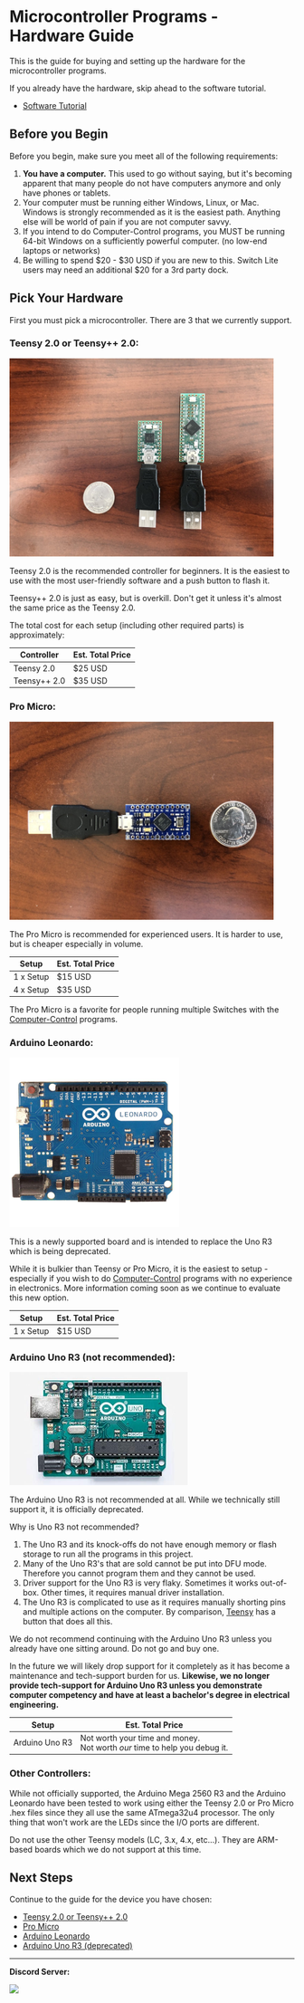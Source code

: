 # Microcontroller Programs - Hardware Guide

This is the guide for buying and setting up the hardware for the microcontroller programs.

If you already have the hardware, skip ahead to the software tutorial.
- [Software Tutorial](/Wiki/Software/README.md)


## Before you Begin

Before you begin, make sure you meet all of the following requirements:
1. **You have a computer.** This used to go without saying, but it's becoming apparent that many people do not have computers anymore and only have phones or tablets.
2. Your computer must be running either Windows, Linux, or Mac. Windows is strongly recommended as it is the easiest path. Anything else will be world of pain if you are not computer savvy.
3. If you intend to do Computer-Control programs, you MUST be running 64-bit Windows on a sufficiently powerful computer. (no low-end laptops or networks)
4. Be willing to spend $20 - $30 USD if you are new to this. Switch Lite users may need an additional $20 for a 3rd party dock.


## Pick Your Hardware

First you must pick a microcontroller. There are 3 that we currently support.


### Teensy 2.0 or Teensy++ 2.0:

<img src="images/teensy-basic.jpg" height="350">

Teensy 2.0 is the recommended controller for beginners. It is the easiest to use with the most user-friendly software and a push button to flash it.

Teensy++ 2.0 is just as easy, but is overkill. Don't get it unless it's almost the same price as the Teensy 2.0.

The total cost for each setup (including other required parts) is approximately:

| **Controller** | **Est. Total Price** |
| --- | --- |
| Teensy 2.0 | $25 USD |
| Teensy++ 2.0 | $35 USD |


### Pro Micro:

<img src="images/pro-micro-basic.jpg" height="350">

The Pro Micro is recommended for experienced users. It is harder to use, but is cheaper especially in volume.

| **Setup** | **Est. Total Price** |
| --- | --- |
| 1 x Setup | $15 USD |
| 4 x Setup | $35 USD |

The Pro Micro is a favorite for people running multiple Switches with the [Computer-Control](https://github.com/PokemonAutomation/ComputerControl) programs.


### Arduino Leonardo:

<img src="images/leonardo.jpg" height="300">

This is a newly supported board and is intended to replace the Uno R3 which is being deprecated.

While it is bulkier than Teensy or Pro Micro, it is the easiest to setup - especially if you wish to do [Computer-Control](https://github.com/PokemonAutomation/ComputerControl) programs with no experience in electronics. More information coming soon as we continue to evaluate this new option.

| **Setup** | **Est. Total Price** |
| --- | --- |
| 1 x Setup | $15 USD |


### Arduino Uno R3 (not recommended):

<img src="images/uno-r3.jpg" height="200">

The Arduino Uno R3 is not recommended at all. While we technically still support it, it is officially deprecated.

Why is Uno R3 not recommended?

1. The Uno R3 and its knock-offs do not have enough memory or flash storage to run all the programs in this project.
2. Many of the Uno R3's that are sold cannot be put into DFU mode. Therefore you cannot program them and they cannot be used.
3. Driver support for the Uno R3 is very flaky. Sometimes it works out-of-box. Other times, it requires manual driver installation.
4. The Uno R3 is complicated to use as it requires manually shorting pins and multiple actions on the computer. By comparison, [Teensy](Teensy2.md) has a button that does all this.

We do not recommend continuing with the Arduino Uno R3 unless you already have one sitting around. Do not go and buy one.

In the future we will likely drop support for it completely as it has become a maintenance and tech-support burden for us. **Likewise, we no longer provide tech-support for Arduino Uno R3 unless you demonstrate computer competency and have at least a bachelor's degree in electrical engineering.**

| **Setup** | **Est. Total Price** |
| --- | --- |
| Arduino Uno R3 | Not worth your time and money.<br>Not worth *our* time to help you debug it. |

### Other Controllers:

While not officially supported, the Arduino Mega 2560 R3 and the Arduino Leonardo have been tested to work using either the Teensy 2.0 or Pro Micro .hex files since they all use the same ATmega32u4 processor. The only thing that won't work are the LEDs since the I/O ports are different.

Do not use the other Teensy models (LC, 3.x, 4.x, etc...). They are ARM-based boards which we do not support at this time.


## Next Steps

Continue to the guide for the device you have chosen:

- [Teensy 2.0 or Teensy++ 2.0](Teensy2.md)
- [Pro Micro](ProMicro.md)
- [Arduino Leonardo](ArduinoLeonardo.md)
- [Arduino Uno R3 (deprecated)](ArduinoUnoR3.md)

<hr>

**Discord Server:** 

[<img src="https://canary.discordapp.com/api/guilds/695809740428673034/widget.png?style=banner2">](https://discord.gg/cQ4gWxN)
